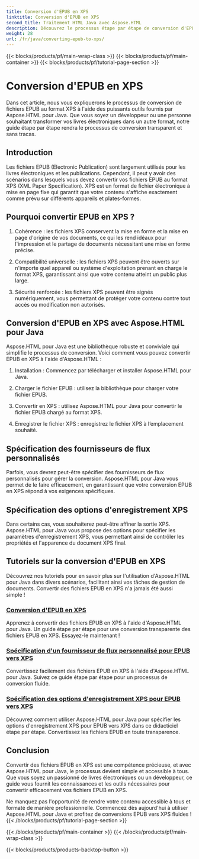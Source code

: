 ```yaml
---
title: Conversion d'EPUB en XPS
linktitle: Conversion d'EPUB en XPS
second_title: Traitement HTML Java avec Aspose.HTML
description: Découvrez le processus étape par étape de conversion d'EPUB en XPS à l'aide d'Aspose.HTML Java. Apprenez à spécifier des fournisseurs de flux personnalisés et des options d'enregistrement XPS pour les conversions.
weight: 28
url: /fr/java/converting-epub-to-xps/
---
```


{{< blocks/products/pf/main-wrap-class >}}
{{< blocks/products/pf/main-container >}}
{{< blocks/products/pf/tutorial-page-section >}}

# Conversion d'EPUB en XPS


Dans cet article, nous vous expliquerons le processus de conversion de fichiers EPUB au format XPS à l'aide des puissants outils fournis par Aspose.HTML pour Java. Que vous soyez un développeur ou une personne souhaitant transformer vos livres électroniques dans un autre format, notre guide étape par étape rendra le processus de conversion transparent et sans tracas.

## Introduction

Les fichiers EPUB (Electronic Publication) sont largement utilisés pour les livres électroniques et les publications. Cependant, il peut y avoir des scénarios dans lesquels vous devez convertir vos fichiers EPUB au format XPS (XML Paper Specification). XPS est un format de fichier électronique à mise en page fixe qui garantit que votre contenu s'affiche exactement comme prévu sur différents appareils et plates-formes.

## Pourquoi convertir EPUB en XPS ?

1. Cohérence : les fichiers XPS conservent la mise en forme et la mise en page d'origine de vos documents, ce qui les rend idéaux pour l'impression et le partage de documents nécessitant une mise en forme précise.

2. Compatibilité universelle : les fichiers XPS peuvent être ouverts sur n'importe quel appareil ou système d'exploitation prenant en charge le format XPS, garantissant ainsi que votre contenu atteint un public plus large.

3. Sécurité renforcée : les fichiers XPS peuvent être signés numériquement, vous permettant de protéger votre contenu contre tout accès ou modification non autorisés.

## Conversion d'EPUB en XPS avec Aspose.HTML pour Java

Aspose.HTML pour Java est une bibliothèque robuste et conviviale qui simplifie le processus de conversion. Voici comment vous pouvez convertir EPUB en XPS à l'aide d'Aspose.HTML :

1. Installation : Commencez par télécharger et installer Aspose.HTML pour Java.

2. Charger le fichier EPUB : utilisez la bibliothèque pour charger votre fichier EPUB.

3. Convertir en XPS : utilisez Aspose.HTML pour Java pour convertir le fichier EPUB chargé au format XPS.

4. Enregistrer le fichier XPS : enregistrez le fichier XPS à l’emplacement souhaité.

## Spécification des fournisseurs de flux personnalisés

Parfois, vous devrez peut-être spécifier des fournisseurs de flux personnalisés pour gérer la conversion. Aspose.HTML pour Java vous permet de le faire efficacement, en garantissant que votre conversion EPUB en XPS répond à vos exigences spécifiques.

## Spécification des options d'enregistrement XPS

Dans certains cas, vous souhaiterez peut-être affiner la sortie XPS. Aspose.HTML pour Java vous propose des options pour spécifier les paramètres d'enregistrement XPS, vous permettant ainsi de contrôler les propriétés et l'apparence du document XPS final.

## Tutoriels sur la conversion d'EPUB en XPS
Découvrez nos tutoriels pour en savoir plus sur l'utilisation d'Aspose.HTML pour Java dans divers scénarios, facilitant ainsi vos tâches de gestion de documents. Convertir des fichiers EPUB en XPS n'a jamais été aussi simple !
### [Conversion d'EPUB en XPS](./convert-epub-to-xps/)
Apprenez à convertir des fichiers EPUB en XPS à l'aide d'Aspose.HTML pour Java. Un guide étape par étape pour une conversion transparente des fichiers EPUB en XPS. Essayez-le maintenant !
### [Spécification d'un fournisseur de flux personnalisé pour EPUB vers XPS](./convert-epub-to-xps-specify-custom-stream-provider/)
Convertissez facilement des fichiers EPUB en XPS à l'aide d'Aspose.HTML pour Java. Suivez ce guide étape par étape pour un processus de conversion fluide.
### [Spécification des options d'enregistrement XPS pour EPUB vers XPS](./convert-epub-to-xps-specify-xps-save-options/)
Découvrez comment utiliser Aspose.HTML pour Java pour spécifier les options d'enregistrement XPS pour EPUB vers XPS dans ce didacticiel étape par étape. Convertissez les fichiers EPUB en toute transparence.

## Conclusion

Convertir des fichiers EPUB en XPS est une compétence précieuse, et avec Aspose.HTML pour Java, le processus devient simple et accessible à tous. Que vous soyez un passionné de livres électroniques ou un développeur, ce guide vous fournit les connaissances et les outils nécessaires pour convertir efficacement vos fichiers EPUB en XPS.

Ne manquez pas l'opportunité de rendre votre contenu accessible à tous et formaté de manière professionnelle. Commencez dès aujourd'hui à utiliser Aspose.HTML pour Java et profitez de conversions EPUB vers XPS fluides !
{{< /blocks/products/pf/tutorial-page-section >}}

{{< /blocks/products/pf/main-container >}}
{{< /blocks/products/pf/main-wrap-class >}}

{{< blocks/products/products-backtop-button >}}
